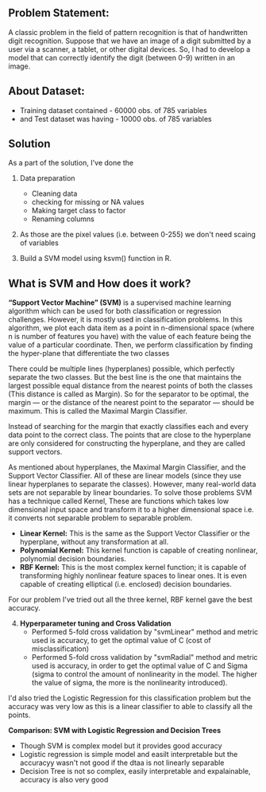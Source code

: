 ## Problem Statement:

A classic problem in the field of pattern recognition is that of handwritten digit recognition. Suppose that we have an image of a digit submitted by a user via a scanner, a tablet, or other digital devices. So, I had to develop a model that can correctly identify the digit (between 0-9) written in an image.

## About Dataset:

* Training dataset contained - 60000 obs. of 785 variables
* and Test dataset was having - 10000 obs. of 785 variables

## Solution

As a part of the solution, I've done the

1. Data preparation
	- Cleaning data
	- checking for missing or NA values
	- Making target class to factor
	- Renaming columns

2. As those are the pixel values (i.e. between 0-255) we don't need scaing of variables
3. Build a SVM model using ksvm() function in R.

## What is SVM and How does it work?

**“Support Vector Machine” (SVM)** is a supervised machine learning algorithm which can be used for both classification or regression challenges. However,  it is mostly used in classification problems. In this algorithm, we plot each data item as a point in n-dimensional space (where n is number of features you have) with the value of each feature being the value of a particular coordinate. Then, we perform classification by finding the hyper-plane that differentiate the two classes

There could be multiple lines (hyperplanes) possible, which perfectly separate the two classes. But the best line is the one that maintains the largest possible equal distance from the nearest points of both the classes (This distance is called as Margin). So for the separator to be optimal, the margin — or the distance of the nearest point to the separator — should be maximum. This is called the Maximal Margin Classifier.

Instead of searching for the margin that exactly classifies each and every data point to the correct class. The points that are close to the hyperplane are only considered for constructing the hyperplane, and they are called support vectors.

As mentioned about hyperplanes, the Maximal Margin Classifier, and the Support Vector Classifier. All of these are linear models (since they use linear hyperplanes to separate the classes). However, many real-world data sets are not separable by linear boundaries. To solve those problems SVM has a technique called Kernel, These are functions which takes low dimensional input space and transform it to a higher dimensional space i.e. it converts not separable problem to separable problem.

- **Linear Kernel:** This is the same as the Support Vector Classifier or the hyperplane, without any transformation at all.
- **Polynomial Kernel:** This kernel function is capable of creating nonlinear, polynomial decision boundaries.
- **RBF Kernel:** This is the most complex kernel function; it is capable of transforming highly nonlinear feature spaces to linear ones. It is even capable of creating elliptical (i.e. enclosed) decision boundaries.

For our problem I've tried out all the three kernel, RBF kernel gave the best accuracy.

4. **Hyperparameter tuning and Cross Validation**
	- Performed 5-fold cross validation by "svmLinear" method and metric used is accuracy, to get the optimal value of C (cost of misclassification)
	- Performed 5-fold cross validation by "svmRadial" method and metric used is accuracy,  in order to get the optimal value of C and Sigma (sigma to control the amount of nonlinearity in the model. The higher the value of sigma, the more is the nonlinearity introduced).

I'd also tried the Logistic Regression for this classification problem but the accuracy was very low as this is a linear classifier to able to classify all the points.

**Comparison: SVM with Logistic Regression and Decision Trees**
  - Though SVM is complex model but it provides good accuracy
  - Logistic regression is simple model and easilt interpretable but the accuracyy wasn't not good if the dtaa is not linearly separable
  - Decision Tree is not so complex, easily interpretable and expalainable, accuracy is also very good
